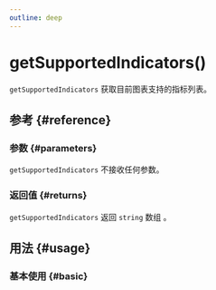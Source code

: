 ```yaml
---
outline: deep
---
```


# getSupportedIndicators()
`getSupportedIndicators` 获取目前图表支持的指标列表。

## 参考 {#reference}
<!-- @include: @/@views/api/references/chart/getSupportedIndicators.md -->

### 参数 {#parameters}
`getSupportedIndicators` 不接收任何参数。

### 返回值 {#returns}
`getSupportedIndicators` 返回 `string` 数组 。

## 用法 {#usage}
<script setup>
import GetSupportedIndicators from '../../@views/api/samples/getSupportedIndicators/index.vue'
</script>

### 基本使用 {#basic}
<GetSupportedIndicators />